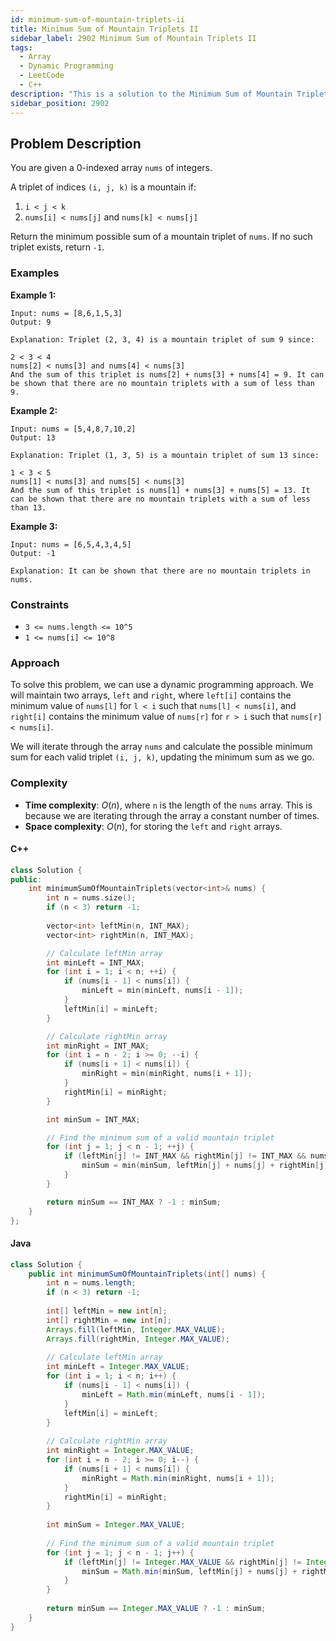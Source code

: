 ```yaml
---
id: minimum-sum-of-mountain-triplets-ii
title: Minimum Sum of Mountain Triplets II
sidebar_label: 2902 Minimum Sum of Mountain Triplets II
tags:
  - Array
  - Dynamic Programming
  - LeetCode
  - C++
description: "This is a solution to the Minimum Sum of Mountain Triplets II problem on LeetCode."
sidebar_position: 2902
---
```


## Problem Description

You are given a 0-indexed array `nums` of integers.

A triplet of indices `(i, j, k)` is a mountain if:

1. `i < j < k`
2. `nums[i] < nums[j]` and `nums[k] < nums[j]`

Return the minimum possible sum of a mountain triplet of `nums`. If no such triplet exists, return `-1`.

### Examples

**Example 1:**

``` 
Input: nums = [8,6,1,5,3]
Output: 9

Explanation: Triplet (2, 3, 4) is a mountain triplet of sum 9 since:

2 < 3 < 4
nums[2] < nums[3] and nums[4] < nums[3]
And the sum of this triplet is nums[2] + nums[3] + nums[4] = 9. It can be shown that there are no mountain triplets with a sum of less than 9.

```


**Example 2:**

```
Input: nums = [5,4,8,7,10,2]
Output: 13

Explanation: Triplet (1, 3, 5) is a mountain triplet of sum 13 since:

1 < 3 < 5
nums[1] < nums[3] and nums[5] < nums[3]
And the sum of this triplet is nums[1] + nums[3] + nums[5] = 13. It can be shown that there are no mountain triplets with a sum of less than 13.
```

**Example 3:**
```
Input: nums = [6,5,4,3,4,5]
Output: -1

Explanation: It can be shown that there are no mountain triplets in nums.

```


### Constraints
- `3 <= nums.length <= 10^5`
- `1 <= nums[i] <= 10^8`

### Approach

To solve this problem, we can use a dynamic programming approach. We will maintain two arrays, `left` and `right`, where `left[i]` contains the minimum value of `nums[l]` for `l < i` such that `nums[l] < nums[i]`, and `right[i]` contains the minimum value of `nums[r]` for `r > i` such that `nums[r] < nums[i]`.

We will iterate through the array `nums` and calculate the possible minimum sum for each valid triplet `(i, j, k)`, updating the minimum sum as we go.

### Complexity

- **Time complexity**: $O(n)$, where `n` is the length of the `nums` array. This is because we are iterating through the array a constant number of times.
- **Space complexity**: $O(n)$, for storing the `left` and `right` arrays.

#### C++

```cpp
class Solution {
public:
    int minimumSumOfMountainTriplets(vector<int>& nums) {
        int n = nums.size();
        if (n < 3) return -1;
        
        vector<int> leftMin(n, INT_MAX);
        vector<int> rightMin(n, INT_MAX);

        // Calculate leftMin array
        int minLeft = INT_MAX;
        for (int i = 1; i < n; ++i) {
            if (nums[i - 1] < nums[i]) {
                minLeft = min(minLeft, nums[i - 1]);
            }
            leftMin[i] = minLeft;
        }

        // Calculate rightMin array
        int minRight = INT_MAX;
        for (int i = n - 2; i >= 0; --i) {
            if (nums[i + 1] < nums[i]) {
                minRight = min(minRight, nums[i + 1]);
            }
            rightMin[i] = minRight;
        }

        int minSum = INT_MAX;

        // Find the minimum sum of a valid mountain triplet
        for (int j = 1; j < n - 1; ++j) {
            if (leftMin[j] != INT_MAX && rightMin[j] != INT_MAX && nums[j] > leftMin[j] && nums[j] > rightMin[j]) {
                minSum = min(minSum, leftMin[j] + nums[j] + rightMin[j]);
            }
        }

        return minSum == INT_MAX ? -1 : minSum;
    }
};
```
#### Java

```java
class Solution {
    public int minimumSumOfMountainTriplets(int[] nums) {
        int n = nums.length;
        if (n < 3) return -1;
        
        int[] leftMin = new int[n];
        int[] rightMin = new int[n];
        Arrays.fill(leftMin, Integer.MAX_VALUE);
        Arrays.fill(rightMin, Integer.MAX_VALUE);
        
        // Calculate leftMin array
        int minLeft = Integer.MAX_VALUE;
        for (int i = 1; i < n; i++) {
            if (nums[i - 1] < nums[i]) {
                minLeft = Math.min(minLeft, nums[i - 1]);
            }
            leftMin[i] = minLeft;
        }
        
        // Calculate rightMin array
        int minRight = Integer.MAX_VALUE;
        for (int i = n - 2; i >= 0; i--) {
            if (nums[i + 1] < nums[i]) {
                minRight = Math.min(minRight, nums[i + 1]);
            }
            rightMin[i] = minRight;
        }
        
        int minSum = Integer.MAX_VALUE;
        
        // Find the minimum sum of a valid mountain triplet
        for (int j = 1; j < n - 1; j++) {
            if (leftMin[j] != Integer.MAX_VALUE && rightMin[j] != Integer.MAX_VALUE && nums[j] > leftMin[j] && nums[j] > rightMin[j]) {
                minSum = Math.min(minSum, leftMin[j] + nums[j] + rightMin[j]);
            }
        }
        
        return minSum == Integer.MAX_VALUE ? -1 : minSum;
    }
}
```
